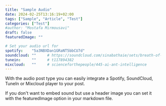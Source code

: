```yaml
---
title: "Sample Audio"
date: 2024-02-25T13:16:19+02:00
tags: ["Sample", "Article", "Test"]
categories: ["Test"]
#author: "Mostafa Mirmousavi"
draft: false
featuredImage: ""

# Set your audio url for
spotify:    "5a3NBXDan1GRaNT5bbCU7d"
soundcloud: ""     # https://soundcloud.com/sinabathaie/sets/breath-of-life-1
tunein:     ""     # t117894382
mixcloud:   ""     # scienceforthepeople/445-ai-ant-intelligence
---
```


With the audio post type you can easily integrate a Spotify, SoundCloud, TuneIn or Mixcloud player to your post.

If you don't want to embed sound but use a header image you can set it with the featuredImage option in your markdown file.
